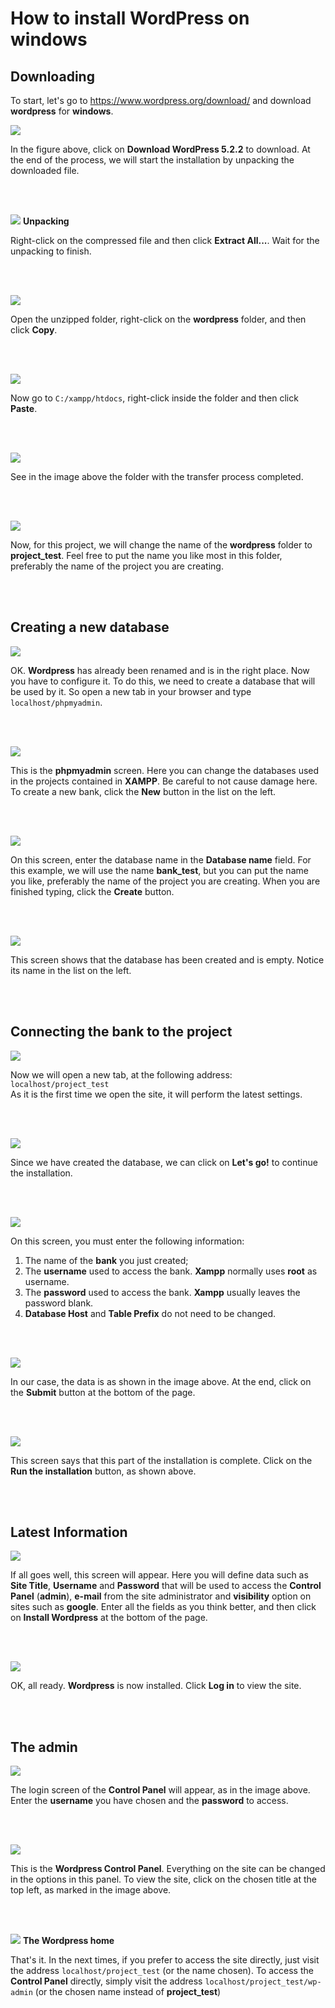 # How to install WordPress on windows #

## Downloading ##

To start, let's go to https://www.wordpress.org/download/ and download **wordpress** for **windows**.

![](/_assets/images/wordpress_01.png)

In the figure above, click on **Download WordPress 5.2.2** to download. At the end of the process, we will start the installation by unpacking the downloaded file.

<br><br>

![](/_assets/images/wordpress_02.png)
**Unpacking**

Right-click on the compressed file and then click **Extract All...**. Wait for the unpacking to finish.

<br><br>

![](/_assets/images/wordpress_03.png)

Open the unzipped folder, right-click on the **wordpress** folder, and then click **Copy**.

<br><br>

![](/_assets/images/wordpress_04.png)

Now go to `C:/xampp/htdocs`, right-click inside the folder and then click **Paste**.

<br><br>

![](/_assets/images/wordpress_05.png)

See in the image above the folder with the transfer process completed.

<br><br>

![](/_assets/images/wordpress_06.png)

Now, for this project, we will change the name of the **wordpress** folder to **project_test**. Feel free to put the name you like most in this folder, preferably the name of the project you are creating.

<br><br>

## Creating a new database ##

![](/_assets/images/wordpress_07.png)

OK. **Wordpress** has already been renamed and is in the right place. Now you have to configure it. To do this, we need to create a database that will be used by it. So open a new tab in your browser and type `localhost/phpmyadmin`.

<br><br>

![](/_assets/images/wordpress_08.png)

This is the **phpmyadmin** screen. Here you can change the databases used in the projects contained in **XAMPP**. Be careful to not cause damage here. To create a new bank, click the **New** button in the list on the left.

<br><br>

![](/_assets/images/wordpress_09.png)

On this screen, enter the database name in the **Database name** field. For this example, we will use the name **bank_test**, but you can put the name you like, preferably the name of the project you are creating. When you are finished typing, click the **Create** button.

<br><br>

![](/_assets/images/wordpress_10.png)

This screen shows that the database has been created and is empty. Notice its name in the list on the left.

<br><br>

## Connecting the bank to the project ##

![](/_assets/images/wordpress_11.png)

Now we will open a new tab, at the following address: `localhost/project_test`  
As it is the first time we open the site, it will perform the latest settings.

<br><br>

![](/_assets/images/wordpress_12.png)

Since we have created the database, we can click on **Let's go!** to continue the installation.

<br><br>

![](/_assets/images/wordpress_13.png)

On this screen, you must enter the following information:
1. The name of the **bank** you just created;
2. The **username** used to access the bank. **Xampp** normally uses **root** as username.
3. The **password** used to access the bank. **Xampp** usually leaves the password blank.
4. **Database Host** and **Table Prefix** do not need to be changed.

<br><br>

![](/_assets/images/wordpress_14.png)

In our case, the data is as shown in the image above. At the end, click on the **Submit** button at the bottom of the page.

<br><br>

![](/_assets/images/wordpress_15.png)

This screen says that this part of the installation is complete. Click on the **Run the installation** button, as shown above.

<br><br>

## Latest Information ##

![](/_assets/images/wordpress_16.png)

If all goes well, this screen will appear. Here you will define data such as **Site Title**, **Username** and **Password** that will be used to access the **Control Panel** (**admin**), **e-mail** from the site administrator and **visibility** option on sites such as **google**. Enter all the fields as you think better, and then click on **Install Wordpress** at the bottom of the page.

<br><br>

![](/_assets/images/wordpress_17.png)

OK, all ready. **Wordpress** is now installed. Click **Log in** to view the site.

<br><br>

## The admin ##

![](/_assets/images/wordpress_18.png)

The login screen of the **Control Panel** will appear, as in the image above. Enter the **username** you have chosen and the **password** to access.

<br><br>

![](/_assets/images/wordpress_19.png)

This is the **Wordpress Control Panel**. Everything on the site can be changed in the options in this panel. To view the site, click on the chosen title at the top left, as marked in the image above.

<br><br>

![](/_assets/images/wordpress_20.png)
**The Wordpress home**

That's it. In the next times, if you prefer to access the site directly, just visit the address `localhost/project_test` (or the name chosen). To access the **Control Panel** directly, simply visit the address `localhost/project_test/wp-admin` (or the chosen name instead of **project_test**)

<br><br>